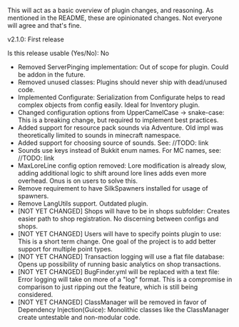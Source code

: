 This will act as a basic overview of plugin changes, and reasoning. As mentioned in the README, these are opinionated
changes. Not everyone will agree and that's fine.

v2.1.0: First release

Is this release usable (Yes/No): No

- Removed ServerPinging implementation: Out of scope for plugin. Could be addon in the future.
- Removed unused classes: Plugins should never ship with dead/unused code.
- Implemented Configurate: Serialization from Configurate helps to read complex objects from config easily. Ideal for
  Inventory plugin.
- Changed configuration options from UpperCamelCase -> snake-case: This is a breaking change, but required to implement
  best practices.
- Added support for resource pack sounds via Adventure. Old impl was theoretically limited to sounds in minecraft
  namespace.
- Added support for choosing source of sounds. See: //TODO: link
- Sounds use keys instead of Bukkit enum names. For MC names, see: //TODO: link
- MaxLoreLine config option removed: Lore modification is already slow, adding additional logic to
  shift around lore lines adds even more overhead. Onus is on users to solve this.
- Remove requirement to have SilkSpawners installed for usage of spawners.
- Remove LangUtils support. Outdated plugin.
- [NOT YET CHANGED] Shops will have to be in shops subfolder: Creates easier path to shop registration. No discerning
  between configs and shops.
- [NOT YET CHANGED] Users will have to specify points plugin to use: This is a short term change. One goal of the
  project is to add better support for multiple point types.
- [NOT YET CHANGED] Transaction logging will use a flat file database: Opens up possibility of running basic analytics
  on shop transactions.
- [NOT YET CHANGED] BugFinder.yml will be replaced with a text file: Error logging will take on more of a "log" format.
  This is a compromise in comparison to just ripping out the feature, which is still being considered.
- [NOT YET CHANGED] ClassManager will be removed in favor of Dependency Injection(Guice): Monolithic classes like the
  ClassManager create untestable and non-modular code.